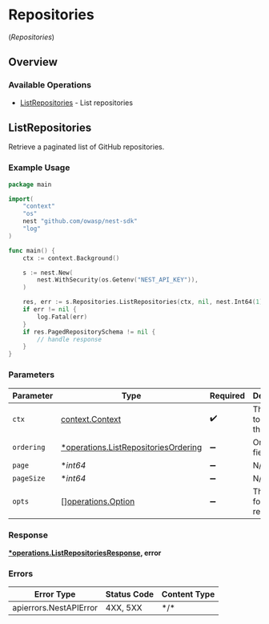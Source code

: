 # Repositories
(*Repositories*)

## Overview

### Available Operations

* [ListRepositories](#listrepositories) - List repositories

## ListRepositories

Retrieve a paginated list of GitHub repositories.

### Example Usage

<!-- UsageSnippet language="go" operationID="list_repositories" method="get" path="/api/v0/repositories/" -->
```go
package main

import(
	"context"
	"os"
	nest "github.com/owasp/nest-sdk"
	"log"
)

func main() {
    ctx := context.Background()

    s := nest.New(
        nest.WithSecurity(os.Getenv("NEST_API_KEY")),
    )

    res, err := s.Repositories.ListRepositories(ctx, nil, nest.Int64(1), nil)
    if err != nil {
        log.Fatal(err)
    }
    if res.PagedRepositorySchema != nil {
        // handle response
    }
}
```

### Parameters

| Parameter                                                                                   | Type                                                                                        | Required                                                                                    | Description                                                                                 |
| ------------------------------------------------------------------------------------------- | ------------------------------------------------------------------------------------------- | ------------------------------------------------------------------------------------------- | ------------------------------------------------------------------------------------------- |
| `ctx`                                                                                       | [context.Context](https://pkg.go.dev/context#Context)                                       | :heavy_check_mark:                                                                          | The context to use for the request.                                                         |
| `ordering`                                                                                  | [*operations.ListRepositoriesOrdering](../../models/operations/listrepositoriesordering.md) | :heavy_minus_sign:                                                                          | Ordering field                                                                              |
| `page`                                                                                      | **int64*                                                                                    | :heavy_minus_sign:                                                                          | N/A                                                                                         |
| `pageSize`                                                                                  | **int64*                                                                                    | :heavy_minus_sign:                                                                          | N/A                                                                                         |
| `opts`                                                                                      | [][operations.Option](../../models/operations/option.md)                                    | :heavy_minus_sign:                                                                          | The options for this request.                                                               |

### Response

**[*operations.ListRepositoriesResponse](../../models/operations/listrepositoriesresponse.md), error**

### Errors

| Error Type             | Status Code            | Content Type           |
| ---------------------- | ---------------------- | ---------------------- |
| apierrors.NestAPIError | 4XX, 5XX               | \*/\*                  |